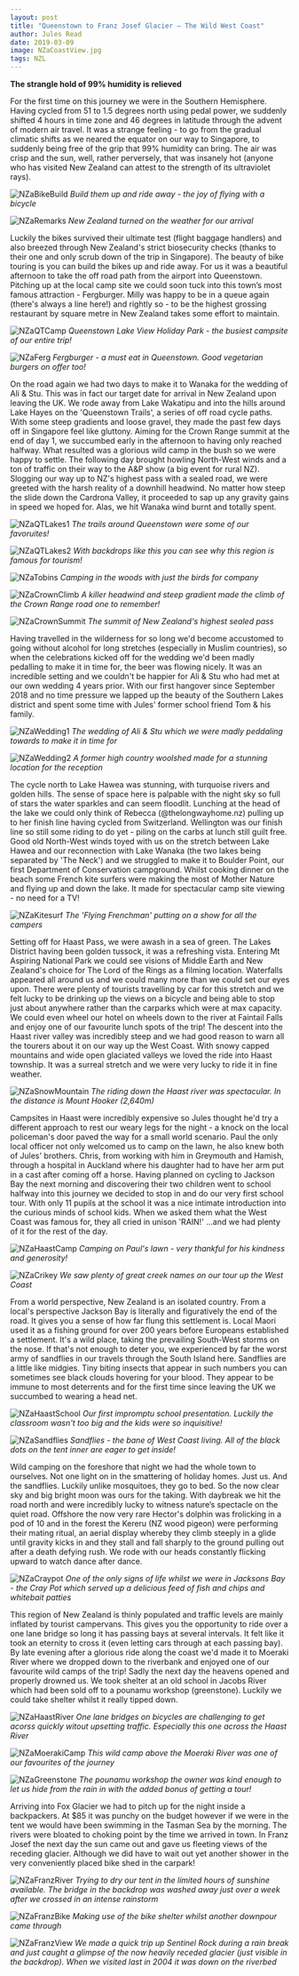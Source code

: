 ```yaml
---
layout: post
title: "Queenstown to Franz Josef Glacier – The Wild West Coast"
author: Jules Read
date: 2019-03-09
image: NZaCoastView.jpg
tags: NZL
---
```


**The strangle hold of 99% humidity is relieved**

For the first time on this journey we were in the Southern Hemisphere. Having cycled from 51 to 1.5 degrees north using pedal power, we suddenly shifted 4 hours in time zone and 46 degrees in latitude through the advent of modern air travel. It was a strange feeling - to go from the gradual climatic shifts as we neared the equator on our way to Singapore, to suddenly being free of the grip that 99% humidity can bring. The air was crisp and the sun, well, rather perversely, that was insanely hot (anyone who has visited New Zealand can attest to the strength of its ultraviolet rays).

![NZaBikeBuild](assets/img/NZaBikeBuild.jpg) *Build them up and ride away - the joy of flying with a bicycle*   

![NZaRemarks](assets/img/NZaRemarks.jpg) *New Zealand turned on the weather for our arrival*  

Luckily the bikes survived their ultimate test (flight baggage handlers) and also breezed through New Zealand's strict biosecurity checks (thanks to their one and only scrub down of the trip in Singapore). The beauty of bike touring is you can build the bikes up and ride away. For us it was a beautiful afternoon to take the off road path from the airport into Queenstown. Pitching up at the local camp site we could soon tuck into this town’s most famous attraction - Fergburger. Milly was happy to be in a queue again (there's always a line here!) and rightly so - to be the highest grossing restaurant by square metre in New Zealand takes some effort to maintain.

![NZaQTCamp](assets/img/NZaQTCamp.jpg) *Queenstown Lake View Holiday Park - the busiest campsite of our entire trip!*   

![NZaFerg](assets/img/NZaFerg.jpg) *Fergburger - a must eat in Queenstown. Good vegetarian burgers on offer too!*  

On the road again we had two days to make it to Wanaka for the wedding of Ali & Stu. This was in fact our target date for arrival in New Zealand upon leaving the UK. We rode away from Lake Wakatipu and into the hills around Lake Hayes on the 'Queenstown Trails', a series of off road cycle paths. With some steep gradients and loose gravel, they made the past few days off in Singapore feel like gluttony. Aiming for the Crown Range summit at the end of day 1, we succumbed early in the afternoon to having only reached halfway. What resulted was a glorious wild camp in the bush so we were happy to settle. The following day brought howling North-West winds and a ton of traffic on their way to the A&P show (a big event for rural NZ). Slogging our way up to NZ's highest pass with a sealed road, we were greeted with the harsh reality of a downhill headwind. No matter how steep the slide down the Cardrona Valley, it proceeded to sap up any gravity gains in speed we hoped for. Alas, we hit Wanaka wind burnt and totally spent.

![NZaQTLakes1](assets/img/NZaQTLakes1.jpg) *The trails around Queenstown were some of our favoruites!*   

![NZaQTLakes2](assets/img/NZaQTLakes2.jpg) *With backdrops like this you can see why this region is famous for tourism!*  

![NZaTobins](assets/img/NZaTobins.jpg) *Camping in the woods with just the birds for company*   

![NZaCrownClimb](assets/img/NZaCrownClimb.jpg) *A killer headwind and steep gradient made the climb of the Crown Range road one to remember!*  

![NZaCrownSummit](assets/img/NZaCrownSummit.jpg) *The summit of New Zealand's highest sealed pass*  

Having travelled in the wilderness for so long we'd become accustomed to going without alcohol for long stretches (especially in Muslim countries), so when the celebrations kicked off for the wedding we'd been madly pedalling to make it in time for, the beer was flowing nicely. It was an incredible setting and we couldn't be happier for Ali & Stu who had met at our own wedding 4 years prior. With our first hangover since September 2018 and no time pressure we lapped up the beauty of the Southern Lakes district and spent some time with Jules' former school friend Tom & his family.

![NZaWedding1](assets/img/NZaWedding1.jpg) *The wedding of Ali & Stu which we were madly peddaling towards to make it in time for*  

![NZaWedding2](assets/img/NZaWedding2.jpg) *A former high country woolshed made for a stunning location for the reception*  

The cycle north to Lake Hawea was stunning, with turquoise rivers and golden hills. The sense of space here is palpable with the night sky so full of stars the water sparkles and can seem floodlit. Lunching at the head of the lake we could only think of Rebecca (@thelongwayhome.nz) pulling up to her finish line having cycled from Switzerland. Wellington was our finish line so still some riding to do yet - piling on the carbs at lunch still guilt free. Good old North-West winds toyed with us on the stretch between Lake Hawea and our reconnection with Lake Wanaka (the two lakes being separated by 'The Neck') and we struggled to make it to Boulder Point, our first Department of Conservation campground. Whilst cooking dinner on the beach some French kite surfers were making the most of Mother Nature and flying up and down the lake. It made for spectacular camp site viewing - no need for a TV!

![NZaKitesurf](assets/img/NZaKitesurf.jpg) *The 'Flying Frenchman' putting on a show for all the campers*  

Setting off for Haast Pass, we were awash in a sea of green. The Lakes District having been golden tussock, it was a refreshing vista. Entering Mt Aspiring National Park we could see visions of Middle Earth and New Zealand's choice for The Lord of the Rings as a filming location. Waterfalls appeared all around us and we could many more than we could set our eyes upon. There were plenty of tourists travelling by car for this stretch and we felt lucky to be drinking up the views on a bicycle and being able to stop just about anywhere rather than the carparks which were at max capacity. We could even wheel our hotel on wheels down to the river at Faintail Falls and enjoy one of our favourite lunch spots of the trip! The descent into the Haast river valley was incredibly steep and we had good reason to warn all the tourers about it on our way up the West Coast. With snowy capped mountains and wide open glaciated valleys we loved the ride into Haast township. It was a surreal stretch and we were very lucky to ride it in fine weather.

![NZaSnowMountain](assets/img/NZaSnowMountain.jpg) *The riding down the Haast river was spectacular. In the distance is Mount Hooker (2,640m)*  

Campsites in Haast were incredibly expensive so Jules thought he'd try a different approach to rest our weary legs for the night - a knock on the local policeman's door paved the way for a small world scenario. Paul the only local officer not only welcomed us to camp on the lawn, he also knew both of Jules' brothers. Chris, from working with him in Greymouth and Hamish, through a hospital in Auckland where his daughter had to have her arm put in a cast after coming off a horse. Having planned on cycling to Jackson Bay the next morning and discovering their two children went to school halfway into this journey we decided to stop in and do our very first school tour. With only 11 pupils at the school it was a nice intimate introduction into the curious minds of school kids. When we asked them what the West Coast was famous for, they all cried in unison 'RAIN!' ...and we had plenty of it for the rest of the day. 

![NZaHaastCamp](assets/img/NZaHaastCamp.jpg) *Camping on Paul's lawn - very thankful for his kindness and generosity!*

![NZaCrikey](assets/img/NZaCrikey.jpg) *We saw plenty of great creek names on our tour up the West Coast*  

From a world perspective, New Zealand is an isolated country. From a local's perspective Jackson Bay is literally and figuratively the end of the road. It gives you a sense of how far flung this settlement is. Local Maori used it as a fishing ground for over 200 years before Europeans established a settlement. It's a wild place, taking the prevailing South-West storms on the nose. If that's not enough to deter you, we experienced by far the worst army of sandflies in our travels through the South Island here. Sandflies are a little like midgies. Tiny biting insects that appear in such numbers you can sometimes see black clouds hovering for your blood. They appear to be immune to most deterrents and for the first time since leaving the UK we succumbed to wearing a head net. 

![NZaHaastSchool](assets/img/NZaHaastSchool.jpg) *Our first impromptu school presentation. Luckily the classroom wasn't too big and the kids were so inquisitive!*

![NZaSandflies](assets/img/NZaSandflies.jpg) *Sandflies - the bane of West Coast living. All of the black dots on the tent inner are eager to get inside!*  

Wild camping on the foreshore that night we had the whole town to ourselves. Not one light on in the smattering of holiday homes. Just us. And the sandflies. Luckily unlike mosquitoes, they go to bed. So the now clear sky and big bright moon was ours for the taking. With daybreak we hit the road north and were incredibly lucky to witness nature’s spectacle on the quiet road. Offshore the now very rare Hector's dolphin was frolicking in a pod of 10 and in the forest  the Kereru (NZ wood pigeon) were performing their mating ritual, an aerial display whereby they climb steeply in a glide until gravity kicks in and they stall and fall sharply to the ground pulling out after a death defying rush. We rode with our heads constantly flicking upward to watch dance after dance. 

![NZaCraypot](assets/img/NZaCraypot.jpg) *One of the only signs of life whilst we were in Jacksons Bay - the Cray Pot which served up a delicious feed of fish and chips and whitebait patties*

This region of New Zealand is thinly populated and traffic levels are mainly inflated by tourist campervans. This gives you the opportunity to ride over a one lane bridge so long it has passing bays at several intervals. It felt like it took an eternity to cross it (even letting cars through at each passing bay). By late evening after a glorious ride along the coast we'd made it to Moeraki River where we dropped down to the riverbank and enjoyed one of our favourite wild camps of the trip! Sadly the next day the heavens opened and properly drowned us. We took shelter at an old school in Jacobs River which had been sold off to a pounamu workshop (greenstone). Luckily we could take shelter whilst it really tipped down.

![NZaHaastRiver](assets/img/NZaHaastRiver.jpg) *One lane bridges on bicycles are challenging to get acorss quickly witout upsetting traffic. Especially this one across the Haast River*

![NZaMoerakiCamp](assets/img/NZaMoerakiCamp.jpg) *This wild camp above the Moeraki River was one of our favourites of the journey*

![NZaGreenstone](assets/img/NZaGreenstone.jpg) *The pounamu workshop the owner was kind enough to let us hide from the rain in with the added bonus of getting a tour!*

Arriving into Fox Glacier we had to pitch up for the night inside a backpackers. At $85 it was punchy on the budget however if we were in the tent we would have been swimming in the Tasman Sea by the morning. The rivers were bloated to choking point by the time we arrived in town. In Franz Josef the next day the sun came out and gave us fleeting views of the receding glacier. Although we did have to wait out yet another shower in the very conveniently placed bike shed in the carpark!

![NZaFranzRiver](assets/img/NZaFranzRiver.jpg) *Trying to dry our tent in the limited hours of sunshine available. The bridge in the backdrop was washed away just over a week after we crossed in an intense rainstorm*

![NZaFranzBike](assets/img/NZaFranzBike.jpg) *Making use of the bike shelter whilst another downpour came through*

![NZaFranzView](assets/img/NZaFranzView.jpg) *We made a quick trip up Sentinel Rock during a rain break and just caught a glimpse of the now heavily receded glacier (just visible in the backdrop). When we visited last in 2004 it was down on the riverbed*
